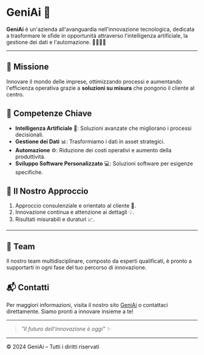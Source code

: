# GeniAi 🚀

**GeniAi** è un'azienda all'avanguardia nell'innovazione tecnologica, dedicata a trasformare le sfide in opportunità attraverso l'intelligenza artificiale, la gestione dei dati e l'automazione. 👩‍💻👨‍💻

---

## 🎯 **Missione**
Innovare il mondo delle imprese, ottimizzando processi e aumentando l'efficienza operativa grazie a **soluzioni su misura** che pongono il cliente al centro.  

## 🧠 **Competenze Chiave**
- **Intelligenza Artificiale** 🤖: Soluzioni avanzate che migliorano i processi decisionali.
- **Gestione dei Dati** 📊: Trasformiamo i dati in asset strategici.
- **Automazione** ⚙️: Riduzione dei costi operativi e aumento della produttività.
- **Sviluppo Software Personalizzato** 💻: Soluzioni software per esigenze specifiche.

## 🌟 **Il Nostro Approccio**
1. Approccio consulenziale e orientato al cliente 🎯.
2. Innovazione continua e attenzione ai dettagli 💡.
3. Risultati misurabili e duraturi 📈.

---

## 🤝 **Team**
Il nostro team multidisciplinare, composto da esperti qualificati, è pronto a supportarti in ogni fase del tuo percorso di innovazione.

## 📬 **Contatti**
Per maggiori informazioni, visita il nostro sito [GeniAi](https://geniai.it) o contattaci direttamente. Siamo pronti a innovare insieme a te!

---

> _"Il futuro dell'innovazione è oggi"_ ✨

---

© 2024 GeniAi – Tutti i diritti riservati
